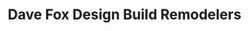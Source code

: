 ---
title: "Dave Fox Design Build Remodelers"
url: /columbus/dave-fox-design-build-remodelers/
shop: Allgemein
---